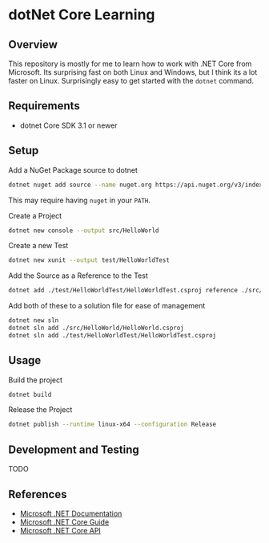 # dotNet Core Learning

## Overview

This repository is mostly for me to learn how to work with .NET Core from
Microsoft. Its surprising fast on both Linux and Windows, but I think its a lot
faster on Linux. Surprisingly easy to get started with the `dotnet` command.

## Requirements

* dotnet Core SDK 3.1 or newer

## Setup

Add a NuGet Package source to dotnet

```bash
dotnet nuget add source --name nuget.org https://api.nuget.org/v3/index.json
```

This may require having `nuget` in your `PATH`.

Create a Project

```bash
dotnet new console --output src/HelloWorld
```

Create a new Test

```bash
dotnet new xunit --output test/HelloWorldTest
```

Add the Source as a Reference to the Test

```bash
dotnet add ./test/HelloWorldTest/HelloWorldTest.csproj reference ./src/HelloWorld/HelloWorld.csproj
```

Add both of these to a solution file for ease of management

```bash
dotnet new sln
dotnet sln add ./src/HelloWorld/HelloWorld.csproj
dotnet sln add ./test/HelloWorldTest/HelloWorldTest.csproj
```

## Usage

Build the project

```bash
dotnet build
```

Release the Project

```bash
dotnet publish --runtime linux-x64 --configuration Release
```

## Development and Testing

TODO

## References

* [Microsoft .NET Documentation](https://docs.microsoft.com/en-us/dotnet/)
* [Microsoft .NET Core Guide](https://docs.microsoft.com/en-us/dotnet/core/)
* [Microsoft .NET Core API](https://docs.microsoft.com/en-us/dotnet/api/?view=netcore-3.1)

